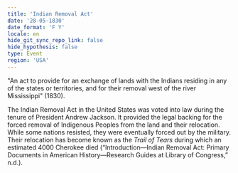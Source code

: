 ```yaml
---
title: 'Indian Removal Act'
date: '28-05-1830'
date_format: 'F Y'
locale: en
hide_git_sync_repo_link: false
hide_hypothesis: false
type: Event
region: 'USA'
---
```


"An act to provide for an exchange of lands with the Indians residing in any of the states or territories, and for their removal west of the river Mississippi" (1830).

The Indian Removal Act in the United States was voted into law during the tenure of President Andrew Jackson. It provided the legal backing for the forced removal of Indigenous Peoples from the land and their relocation. While some nations resisted, they were eventually forced out by the military. Their relocation has become known as the *Trail of Tears* during which an estimated 4000 Cherokee died (“Introduction—Indian Removal Act: Primary Documents in American History—Research Guides at Library of Congress,” n.d.).
